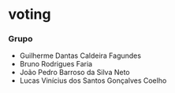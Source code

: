 # voting

### Grupo

* Guilherme Dantas Caldeira Fagundes
* Bruno Rodrigues Faria
* João Pedro Barroso da Silva Neto
* Lucas Vinícius dos Santos Gonçalves Coelho
